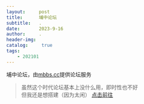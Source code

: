 ```yaml
---
layout:     post
title:      埔中论坛
subtitle:   .
date:       2023-9-16
author:     .
header-img: 
catalog: 	 true
tags:
    - 202101
---
```

埔中论坛，由[mbbs.cc](http://mbbs.cc)提供论坛服务
>虽然这个时代论坛基本上没什么用，即时性也不好  
>但我还是想搭建（因为太闲）
>[点击前往](http://dbzx.free.mbbs.cc)
